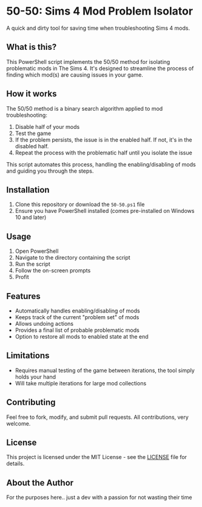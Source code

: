 # 50-50: Sims 4 Mod Problem Isolator
A quick and dirty tool for saving time when troubleshooting Sims 4 mods.

## What is this?
This PowerShell script implements the 50/50 method for isolating problematic mods in The Sims 4. It's designed to streamline the process of finding which mod(s) are causing issues in your game.

## How it works
The 50/50 method is a binary search algorithm applied to mod troubleshooting:

1. Disable half of your mods
2. Test the game
3. If the problem persists, the issue is in the enabled half. If not, it's in the disabled half.
4. Repeat the process with the problematic half until you isolate the issue

This script automates this process, handling the enabling/disabling of mods and guiding you through the steps.

## Installation
1. Clone this repository or download the `50-50.ps1` file
2. Ensure you have PowerShell installed (comes pre-installed on Windows 10 and later)

## Usage
1. Open PowerShell
2. Navigate to the directory containing the script
3. Run the script
4. Follow the on-screen prompts
5. Profit

## Features
- Automatically handles enabling/disabling of mods
- Keeps track of the current "problem set" of mods
- Allows undoing actions
- Provides a final list of probable problematic mods
- Option to restore all mods to enabled state at the end

## Limitations
- Requires manual testing of the game between iterations, the tool simply holds your hand
- Will take multiple iterations for large mod collections

## Contributing
Feel free to fork, modify, and submit pull requests. All contributions, very welcome.

## License
This project is licensed under the MIT License - see the [LICENSE](LICENSE) file for details.

## About the Author
For the purposes here.. just a dev with a passion for not wasting their time
